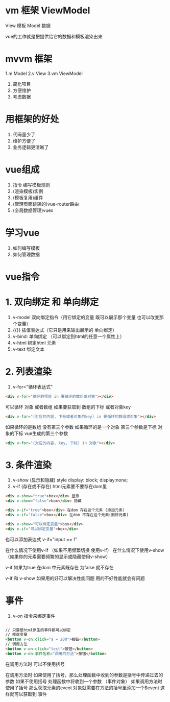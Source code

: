 # vm 框架 ViewModel

View  模板
Model 数据

vue的工作就是把提供给它的数据和模板渲染出来

# mvvm 框架

1.m Model
2.v View
3.vm ViewModel


1. 简化项目
2. 方便维护
3. 考虑数据

# 用框架的好处

1. 代码量少了
2. 维护方便了
3. 业务逻辑更清晰了


# vue组成

1. 指令 编写模板规则
2. (渲染模板)实例
3. (模板复用)组件
4. (管理页面跳转的)vue-router路由
5. (全局数据管理)vuex


# 学习vue

1. 如何编写模板
2. 如何管理数据

# vue指令

# 1. 双向绑定 和 单向绑定

1. v-model 双向绑定指令（用它绑定的变量 既可以展示那个变量 也可以改变那个变量）
2. {{}}   插值表达式（它只是用来输出展示的 单向绑定）
3. v-bind: 单向绑定 （可以绑定到html的任意一个属性上）
4. v-html 绑定html 元素
5. v-text 绑定文本

# 2. 列表渲染

1. v-for="循环表达式"

```html
<div v-for="循环的项目 in 要循环的数组或对象"></div>
```
可以循环 对象 或者数组
如果要获取到 数组的下标 或者对象key
```html
<div v-for="(对应的内容, 下标或者对象的key) in 要循环的数组或对象"></div>
```

如果循环的是数组 没有第三个参数
如果循环的是一个对象 第三个参数是下标 对象的下标 vue生成的第三个参数

```html
<div v-for="(对应的内容, key, 下标) in 对象"></div>
```

# 3. 条件渲染

1. v-show (显示和隐藏)
style display: block; display:none;
2. v-if (存在或不存在)
html元素要不要存在dom里

```html
<div v-show="true">box</div> 显示
<div v-show="false">box</div> 隐藏

<div v-if="true">box</div> 在dom 存在这个元素 (添加元素)
<div v-if="false">box</div> 在dom 不存在这个元素(删除元素)
```

```html
<div v-show="可以绑定变量">box</div>
<div v-if="可以绑定变量">box</div>
```

也可以添加表达式 v-if="input == 1"

在什么情况下使用v-if （如果不用频繁切换 使用v-if）
在什么情况下使用v-show （如果你的元素需要频繁的显示或隐藏使用v-show）

v-if 如果为true 在dom 中元素既存在 为false 就不存在

v-if 和 v-show 如果用的好可以解决性能问题 用的不好性能就会有问题

# 事件

1. v-on 指令来绑定事件

```html

// 只要是html原生的事件都可以绑定
// 修改变量
<button v-on:click="a = 200">按钮</button>
// 调用方法
<button v-on:click="test">按钮</button>
<button v-on:事件名称="调用的方法">按钮</button>
```



在调用方法时 可以不使用括号

在调用方法时 如果使用了括号，那么处理函数中收到的参数是括号中传递过去的参数
如果不使用括号 处理函数中将收到一个参数 （事件对象）
如果调用方法时 使用了括号 那么获取元素的event 对象就需要在方法的括号里添加一个$event 这样就可以获取到
事件